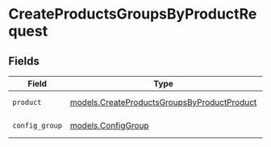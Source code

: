 # CreateProductsGroupsByProductRequest


## Fields

| Field                                                                                            | Type                                                                                             | Required                                                                                         | Description                                                                                      |
| ------------------------------------------------------------------------------------------------ | ------------------------------------------------------------------------------------------------ | ------------------------------------------------------------------------------------------------ | ------------------------------------------------------------------------------------------------ |
| `product`                                                                                        | [models.CreateProductsGroupsByProductProduct](../models/createproductsgroupsbyproductproduct.md) | :heavy_check_mark:                                                                               | Cribl Product                                                                                    |
| `config_group`                                                                                   | [models.ConfigGroup](../models/configgroup.md)                                                   | :heavy_check_mark:                                                                               | ConfigGroup object                                                                               |